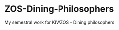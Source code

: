 ZOS-Dining-Philosophers
=======================

My semestral work for KIV/ZOS - Dining philosophers
